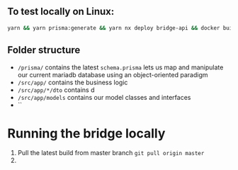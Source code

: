 ## To test locally on Linux:

```bash
yarn && yarn prisma:generate && yarn nx deploy bridge-api && docker build -t bridge -f tools/cicd/bridge.Dockerfile dist/apps/bridge-api/ && docker run --rm -it -p 4000:4000 bridge
```

## Folder structure

- `/prisma/` contains the latest ```schema.prisma```  lets us map and manipulate our current mariadb database using an
  object-oriented paradigm
- `/src/app/` contains the business logic
- `/src/app/*/dto` contains d
- `/src/app/models` contains our model classes and interfaces
- ``


# Running the bridge locally
1. Pull the latest build from master branch ```git pull origin master```
2. 
